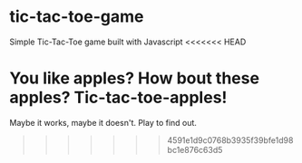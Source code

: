 # tic-tac-toe-game
Simple Tic-Tac-Toe game built with Javascript
<<<<<<< HEAD


You like apples? How bout these apples? Tic-tac-toe-apples!
=======
Maybe it works, maybe it doesn't. Play to find out.
>>>>>>> 4591e1d9c0768b3935f39bfe1d98bc1e876c63d5
